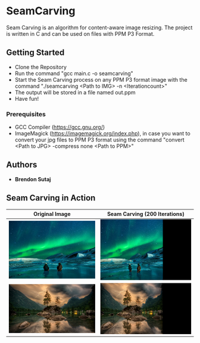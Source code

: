 # SeamCarving


Seam Carving is an algorithm for content-aware image resizing.
The project is written in C and can be used on files with PPM P3 Format.

## Getting Started

* Clone the Repository
* Run the command "gcc main.c -o seamcarving"
* Start the Seam Carving process on any PPM P3 format image with the command "./seamcarving \<Path to IMG\> -n \<Iterationcount\>"
* The output will be stored in a file named out.ppm
* Have fun!


### Prerequisites

* GCC Compiler (https://gcc.gnu.org/)
* ImageMagick (https://imagemagick.org/index.php), in case you want to convert your jpg files to PPM P3 format using the command "convert \<Path to JPG\> -compress none \<Path to PPM\>"

## Authors

* **Brendon Sutaj** 

## Seam Carving in Action
Original Image             |  Seam Carving (200 Iterations)
:-------------------------:|:------------------------------:
![](Images/aurora.jpg)     |  ![](Images/auroraSC.jpg)
![](Images/landscape.jpg)  |  ![](Images/landscapeSC.jpg)
